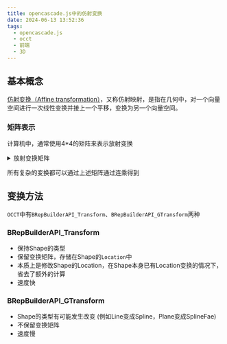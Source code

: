 ```yaml
---
title: opencascade.js中的仿射变换
date: 2024-06-13 13:52:36
tags: 
  - opencascade.js
  - occt
  - 前端
  - 3D
---
```


## 基本概念
[仿射变换（Affine transformation）](https://zh.wikipedia.org/wiki/%E4%BB%BF%E5%B0%84%E5%8F%98%E6%8D%A2)，又称仿射映射，是指在几何中，对一个向量空间进行一次线性变换并接上一个平移，变换为另一个向量空间。

### 矩阵表示
计算机中，通常使用4*4的矩阵来表示放射变换
<details>
<summary>放射变换矩阵</summary>

#### 平移
$$
\left[
\begin{matrix}
  1 & 0 & 0 & x \\
  0 & 1 & 0 & y \\
  0 & 0 & 1 & z \\
  0 & 0 & 0 & 1 \\
\end{matrix}
\right]
$$

#### 旋转
- 绕X轴
$$
\left[
\begin{matrix}
  1 & 0 & 0 & 0 \\
  0 & cos\theta & -sin\theta & 0 \\
  0 & sin\theta & cos\theta & 0 \\
  0 & 0 & 0 & 1 \\
\end{matrix}
\right]
$$
- 绕Y轴
$$
\left[
\begin{matrix}
  cos\theta & 0 & sin\theta & 0 \\
  0 & 1 & 0 & 0 \\
  -sin\theta & 0 & cos\theta & 0 \\
  0 & 0 & 0 & 1 \\
\end{matrix}
\right]
$$
- 绕Z轴
$$
\left[
\begin{matrix}
  cos\theta & -sin\theta & 0 & 0 \\
  sin\theta & cos\theta & 0 & 0 \\
  0 & 0 & 1 & 0 \\
  0 & 0 & 0 & 1 \\
\end{matrix}
\right]
$$

#### 缩放
$$
\left[
\begin{matrix}
  x & 0 & 0 & 0 \\
  0 & y & 0 & 0 \\
  0 & 0 & z & 0 \\
  0 & 0 & 0 & 1 \\
\end{matrix}
\right]
$$

#### 剪切
$$
\left[
\begin{matrix}
  1 & yx & zx & 0 \\
  xy & 1 & zy & 0 \\
  xz & yz & 1 & 0 \\
  0 & 0 & 0 & 1 \\
\end{matrix}
\right]
$$
</details>

所有复杂的变换都可以通过上述矩阵通过连乘得到

## 变换方法
`OCCT`中有`BRepBuilderAPI_Transform`、`BRepBuilderAPI_GTransform`两种

### BRepBuilderAPI_Transform
- 保持Shape的类型
- 保留变换矩阵，存储在Shape的`Location`中
- 本质上是修改Shape的Location，在Shape本身已有Location变换的情况下，省去了额外的计算
- 速度快

### BRepBuilderAPI_GTransform
- Shape的类型有可能发生改变 (例如Line变成Spline，Plane变成SplineFae)
- 不保留变换矩阵
- 速度慢
